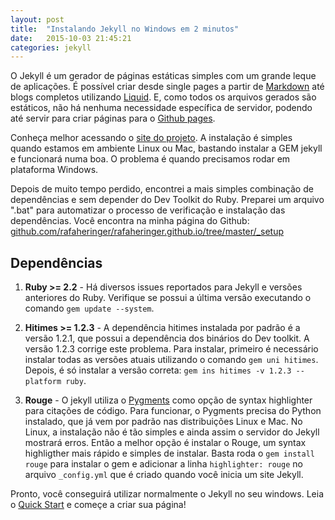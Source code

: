 ```yaml
---
layout: post
title:  "Instalando Jekyll no Windows em 2 minutos"
date:   2015-10-03 21:45:21
categories: jekyll
---
```


O Jekyll é um gerador de páginas estáticas simples com um grande leque de aplicações. É possível criar desde single pages a partir de [Markdown](http://daringfireball.net/projects/markdown/) até blogs completos utilizando [Liquid](https://github.com/Shopify/liquid/wiki). E, como todos os arquivos gerados são estáticos, não há nenhuma necessidade específica de servidor, podendo até servir para criar páginas para o [Github pages](https://pages.github.com). 

Conheça melhor acessando o [site do projeto](http://jekyllrb.com/). A instalação é simples quando estamos em ambiente Linux ou Mac, bastando instalar a GEM jekyll e funcionará numa boa. O problema é quando precisamos rodar em plataforma Windows.

Depois de muito tempo perdido, encontrei a mais simples combinação de dependências e sem depender do Dev Toolkit do Ruby. Preparei um arquivo ".bat" para automatizar o processo de verificação e instalação das dependências. Você encontra na minha página do Github: [github.com/rafaheringer/rafaheringer.github.io/tree/master/_setup](https://github.com/rafaheringer/rafaheringer.github.io/tree/master/_setup)

Dependências
-------------------

1. **Ruby >= 2.2** - Há diversos issues reportados para Jekyll e versões anteriores do Ruby. Verifique se possui a última versão executando o comando `gem update --system`.

2. **Hitimes >= 1.2.3** - A dependência hitimes instalada por padrão é a versão 1.2.1, que possui a dependência dos binários do Dev toolkit. A versão 1.2.3 corrige este problema. Para instalar, primeiro é necessário instalar todas as versões atuais utilizando o comando `gem uni hitimes`. Depois, é só instalar a versão correta: `gem ins hitimes -v 1.2.3 --platform ruby`.

3. **Rouge**  - O jekyll utiliza o [Pygments](http://pygments.org/) como opção de syntax highlighter para citações de código. Para funcionar, o Pygments precisa do Python instalado, que já vem por padrão nas distribuições Linux e Mac. No Linux, a instalação não é tão simples e ainda assim o servidor do Jekyll mostrará erros. Então a melhor opção é instalar o Rouge, um syntax highligther mais rápido e simples de instalar. Basta roda o `gem install rouge` para instalar o gem e adicionar a linha `highlighter: rouge` no arquivo `_config.yml` que é criado quando você inicia um site Jekyll. 

Pronto, você conseguirá utilizar normalmente o Jekyll no seu windows. Leia o [Quick Start](http://jekyllrb.com/docs/quickstart/) e começe a criar sua página!
